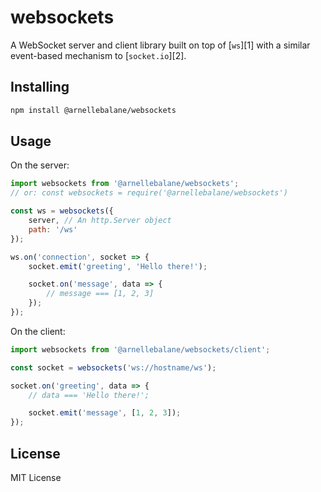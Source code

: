 # websockets

A WebSocket server and client library built on top of [`ws`][1] with a similar
event-based mechanism to [`socket.io`][2].

## Installing

```bash
npm install @arnellebalane/websockets
```

## Usage

On the server:

```js
import websockets from '@arnellebalane/websockets';
// or: const websockets = require('@arnellebalane/websockets')

const ws = websockets({
    server, // An http.Server object
    path: '/ws'
});

ws.on('connection', socket => {
    socket.emit('greeting', 'Hello there!');

    socket.on('message', data => {
        // message === [1, 2, 3]
    });
});
```

On the client:

```js
import websockets from '@arnellebalane/websockets/client';

const socket = websockets('ws://hostname/ws');

socket.on('greeting', data => {
    // data === 'Hello there!';

    socket.emit('message', [1, 2, 3]);
});
```

## License

MIT License

